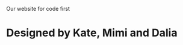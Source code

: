 <!DOCTYPE html>
<html>
    <head>
      <title>MindTheGap</title>
<body>

<p>Our website for code first</p>

<h1>Designed by Kate, Mimi and Dalia</h1>

</body>
</html>

